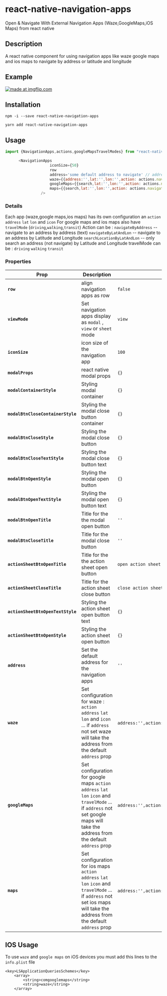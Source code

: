 # react-native-navigation-apps

Open & Navigate With External Navigation Apps (Waze,GoogleMaps,iOS Maps) from react native

## Description
A react native component for using navigation apps like waze google maps and ios maps 
to navigate by address or latitude and longitude 

## Example

<a href="https://imgflip.com/gif/2byelf"><img src="https://i.imgflip.com/2byelf.gif" title="made at imgflip.com"/></a>

## Installation

```
npm -i --save react-native-navigation-apps
```
```
yarn add react-native-navigation-apps
```

## Usage
```javascript
import {NavigationApps,actions,googleMapsTravelModes} from "react-native-navigation-apps";

      <NavigationApps
                    iconSize={50}
                    row
                    address='some default address to navigate' // address to navigate by for all apps 
                    waze={{address:'',lat:'',lon:'',action: actions.navigateByAddress}} // specific settings for waze
                    googleMaps={{search,lat:'',lon:'',action: actions.navigateByAddress,travelMode:googleMapsTravelModes.driving}} // specific settings for google maps
                    maps={{search,lat:'',lon:'',action: actions.navigateByAddress,travelMode:mapsTravelModes.driving}} // specific settings for maps
                />
```


### Details
Each app (waze,google maps,ios maps) has its own configuration an `action` `address` `lat` `lon` and `icon`
For google maps and ios maps also have `travelMode` (`driving`,`walking`,`transit`)
Action can be :
`navigateByAddress` -- navigate to an address by address (text)
`navigateByLatAndLon` -- navigate to an address by Latitude and Longitude
`searchLocationByLatAndLon` -- only search an address (not navigate) by Latitude and Longitude
travelMode can be : 
`driving`
`walking`
`transit`


### Properties

| Prop                  | Description                                                                                                                                                                                                                                                                                                             | Default        |
| --------------------- | ----------------------------------------------------------------------------------------------------------------------------------------------------------------------------------------------------------------------------------------------------------------------------------------------------------------------- | -------------- |
| **`row`**                        | align navigation apps as row                                                  | `false` |
| **`viewMode`**                   | Set navigation apps display as `modal` , `view` or `sheet` mode                      | `view`  |
| **`iconSize`**                   | icon size of the navigation app                                            | `100`   |
| **`modalProps`**                 | react native modal props                                                   |  `{}`   |
| **`modalContainerStyle`**        | Styling modal container                                        |  `{}`   |
| **`modalBtnCloseContainerStyle`**| Styling the modal close button container             |  `{}`   |
| **`modalBtnCloseStyle`**         | Styling the modal close button                               |  `{}`   |
| **`modalBtnCloseTextStyle`**     | Styling the modal close button text                      |  `{}`   |
| **`modalBtnOpenStyle`**          | Styling the modal open button                                 |  `{}`   |
| **`modalBtnOpenTextStyle`**      | Styling the modal open button text                        |  `{}`   |
| **`modalBtnOpenTitle`**          | Title for the the modal open button                           |  `''`   |
| **`modalBtnCloseTitle`**         | Title for the modal close button                             |  `''`   |
| **`actionSheetBtnOpenTitle`**    | Title for the the action sheet open button                           |  `open action sheet`   |
| **`actionSheetCloseTitle`**      | Title for the action sheet close button                             |  `close action sheet`   |
| **`actionSheetBtnOpenTextStyle`**| Styling the action sheet open button text                             |  `{}`   |
| **`actionSheetBtnOpenStyle`**    | Styling the action sheet open button                                 |  `{}`   |
| **`address`**                    | Set the default address for the navigation apps                          |  `''`   |
| **`waze`**                       | Set configuration for waze : `action` `address` `lat` `lon` and `icon` ... if `address` not set waze will take the address from the default `address` prop |  `address:'',action:navigateByAddress`,`lat`:'',`lon`:''    |
| **`googleMaps`**                 |Set configuration for google maps `action` `address` `lat` `lon` `icon` and `travelMode`  ... if `address` not set google maps will take the address from the default `address` prop   | `address:'',action:navigateByAddress`,`lat`:'',`lon`:`travelMode`:'driving'|
| **`maps`**                       | Set configuration for ios maps  `action` `address` `lat` `lon` `icon` and `travelMode`  ... if `address` not set ios maps will take the address from the default `address` prop |   `address:'',action:navigateByAddress`,`lat`:'',`lon`:'',`travelMode`:'driving'   |

## IOS Usage 
To use `waze` and `google maps` on iOS devices you must add this lines to the `info.plist` file
```
<key>LSApplicationQueriesSchemes</key>
	<array>
		<string>comgooglemaps</string>
		<string>waze</string>
	</array>
```

